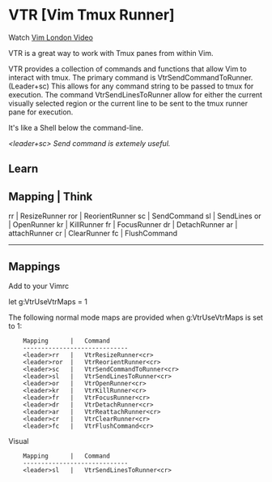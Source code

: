 # VTR [Vim Tmux Runner]


Watch [Vim London Video](https://vimeo.com/126420226)

VTR is a great way to work with Tmux panes from within Vim.

VTR provides a collection of commands and functions that allow Vim to interact with tmux. The primary command is VtrSendCommandToRunner. (Leader+sc) This allows for any command string to be passed to tmux for execution. The command VtrSendLinesToRunner allow for either the current visually selected region or the current line to be sent to the tmux runner
pane for execution.

It's like a Shell below the command-line.

*<leader+sc> Send command is extemely useful.*

## Learn

Mapping      |   Think
-----------------------------
<leader>rr   |   ResizeRunner
<leader>ror  |   ReorientRunner
<leader>sc   |   SendCommand
<leader>sl   |   SendLines
<leader>or   |   OpenRunner
<leader>kr   |   KillRunner
<leader>fr   |   FocusRunner
<leader>dr   |   DetachRunner
<leader>ar   |   attachRunner
<leader>cr   |   ClearRunner
<leader>fc   |   FlushCommand

------------------------------------------------------------------------------

## Mappings 

Add to your Vimrc

  let g:VtrUseVtrMaps = 1

The following normal mode maps are provided when g:VtrUseVtrMaps is set to 1:

        Mapping      |   Command
        -----------------------------
        <leader>rr   |   VtrResizeRunner<cr>
        <leader>ror  |   VtrReorientRunner<cr>
        <leader>sc   |   VtrSendCommandToRunner<cr>
        <leader>sl   |   VtrSendLinesToRunner<cr>
        <leader>or   |   VtrOpenRunner<cr>
        <leader>kr   |   VtrKillRunner<cr>
        <leader>fr   |   VtrFocusRunner<cr>
        <leader>dr   |   VtrDetachRunner<cr>
        <leader>ar   |   VtrReattachRunner<cr>
        <leader>cr   |   VtrClearRunner<cr>
        <leader>fc   |   VtrFlushCommand<cr>

Visual


        Mapping      |   Command
        -----------------------------
        <leader>sl   |   VtrSendLinesToRunner<cr>


